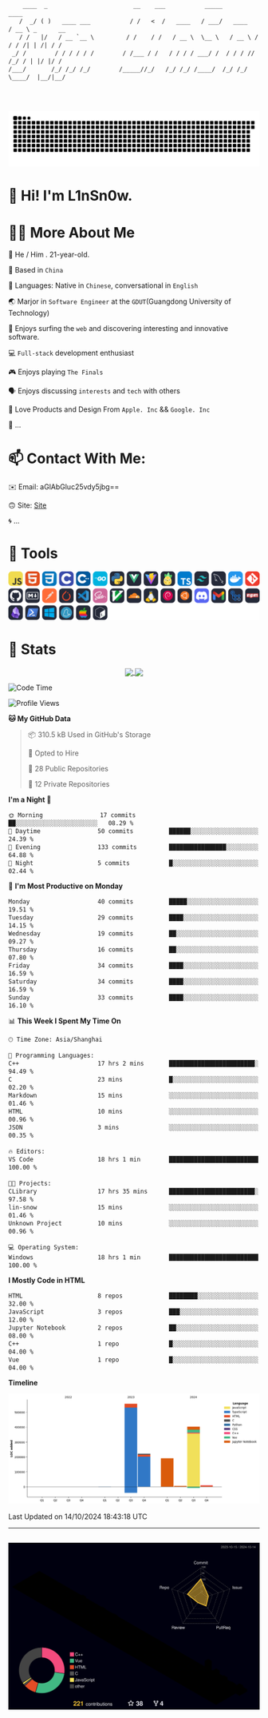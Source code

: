 ```

    ____  _                        __    ___           _____           ____           
   /  _/ ( )   ____ ___           / /   <  /   ____   / ___/   ____   / __ \ _      __
   / /   |/   / __ `__ \         / /    / /   / __ \  \__ \   / __ \ / / / /| | /| / /
 _/ /        / / / / / /        / /___ / /   / / / / ___/ /  / / / // /_/ / | |/ |/ / 
/___/       /_/ /_/ /_/        /_____//_/   /_/ /_/ /____/  /_/ /_/ \____/  |__/|__/  
                                                                                      
                                          

```
##
![](https://raw.githubusercontent.com/lin-snow/lin-snow/output/github-contribution-grid-snake-dark.svg)

# 👋 Hi! I'm L1nSn0w.

# 👨‍💻 More About Me

🤠 He / Him . 21-year-old.

🎈 Based in `China`
  
🤔 Languages: Native in `Chinese`, conversational in `English`

🌏 Marjor in `Software Engineer` at the `GDUT`(Guangdong University of Technology)

🛟 Enjoys surfing the `web` and discovering interesting and innovative software.

💻 `Full-stack` development enthusiast

🎮 Enjoys playing `The Finals`

🗣️ Enjoys discussing `interests` and `tech` with others

👾 Love Products and Design From `Apple. Inc` && `Google. Inc`  

🤪 ...

# 📫 Contact With Me:

✉️ Email: aGlAbGluc25vdy5jbg==

🙃 Site: [Site](https://linsnow.cn)

🌀 ...

# 🔮 Tools
![My Tools](./icons/tools.svg)

<!-- ![My Skills](https://skillicons.dev/icons?i=js,html,css,c,cpp,go,py,vue,vite,pinia,ts,tailwind,mysql,docker,git,github,md,postman,pytorch,vscode,sass,vim,cloudflare,linux,debian,ubuntu,discord,gmail,githubactions,npm,obsidian,powershell,windows,yarn,apple,bash) -->

<!-- 
<img src="./icons/github-mark.svg" width="50"  alt="Github"> <img src="./icons/vscode.svg" width="50" alt="VScode"> <img src="./icons/obsidian-logo-gradient.svg" width="50" alt="Obsidian"> <img src="./icons/Windows_logo_-_2021.svg.png" width="50" alt="Windows 11"> <img src="./icons/postman-icon.png" width="50" alt="POSTMAN"> <img src="./icons/Git-Icon-1788C.png" width="50" alt="Git"> ... -->

# 🍟 Stats

<div style="text-align: center;">
    <a href="https://github.com/lin-snow">
        <img align="center" src="https://githubstat.linsnow.cn/api/top-langs/?username=lin-snow&layout=compact" />
    </a>
    <a href="https://github.com/lin-snow">
        <img align="center" src="https://githubstat.linsnow.cn/api?username=lin-snow&count_private=true&show_icons=true&theme=ambient_gradient" />
    </a>
</div>

<!--START_SECTION:waka-->
![Code Time](http://img.shields.io/badge/Code%20Time-111%20hrs%2028%20mins-blue)

![Profile Views](http://img.shields.io/badge/Profile%20Views-5-blue)

**🐱 My GitHub Data** 

> 📦 310.5 kB Used in GitHub's Storage 
 > 
> 💼 Opted to Hire
 > 
> 📜 28 Public Repositories 
 > 
> 🔑 12 Private Repositories 
 > 
**I'm a Night 🦉** 

```text
🌞 Morning                17 commits          ██░░░░░░░░░░░░░░░░░░░░░░░   08.29 % 
🌆 Daytime                50 commits          ██████░░░░░░░░░░░░░░░░░░░   24.39 % 
🌃 Evening                133 commits         ████████████████░░░░░░░░░   64.88 % 
🌙 Night                  5 commits           █░░░░░░░░░░░░░░░░░░░░░░░░   02.44 % 
```
📅 **I'm Most Productive on Monday** 

```text
Monday                   40 commits          █████░░░░░░░░░░░░░░░░░░░░   19.51 % 
Tuesday                  29 commits          ████░░░░░░░░░░░░░░░░░░░░░   14.15 % 
Wednesday                19 commits          ██░░░░░░░░░░░░░░░░░░░░░░░   09.27 % 
Thursday                 16 commits          ██░░░░░░░░░░░░░░░░░░░░░░░   07.80 % 
Friday                   34 commits          ████░░░░░░░░░░░░░░░░░░░░░   16.59 % 
Saturday                 34 commits          ████░░░░░░░░░░░░░░░░░░░░░   16.59 % 
Sunday                   33 commits          ████░░░░░░░░░░░░░░░░░░░░░   16.10 % 
```


📊 **This Week I Spent My Time On** 

```text
🕑︎ Time Zone: Asia/Shanghai

💬 Programming Languages: 
C++                      17 hrs 2 mins       ████████████████████████░   94.49 % 
C                        23 mins             █░░░░░░░░░░░░░░░░░░░░░░░░   02.20 % 
Markdown                 15 mins             ░░░░░░░░░░░░░░░░░░░░░░░░░   01.46 % 
HTML                     10 mins             ░░░░░░░░░░░░░░░░░░░░░░░░░   00.96 % 
JSON                     3 mins              ░░░░░░░░░░░░░░░░░░░░░░░░░   00.35 % 

🔥 Editors: 
VS Code                  18 hrs 1 min        █████████████████████████   100.00 % 

🐱‍💻 Projects: 
CLibrary                 17 hrs 35 mins      ████████████████████████░   97.58 % 
lin-snow                 15 mins             ░░░░░░░░░░░░░░░░░░░░░░░░░   01.46 % 
Unknown Project          10 mins             ░░░░░░░░░░░░░░░░░░░░░░░░░   00.96 % 

💻 Operating System: 
Windows                  18 hrs 1 min        █████████████████████████   100.00 % 
```

**I Mostly Code in HTML** 

```text
HTML                     8 repos             ████████░░░░░░░░░░░░░░░░░   32.00 % 
JavaScript               3 repos             ███░░░░░░░░░░░░░░░░░░░░░░   12.00 % 
Jupyter Notebook         2 repos             ██░░░░░░░░░░░░░░░░░░░░░░░   08.00 % 
C++                      1 repo              █░░░░░░░░░░░░░░░░░░░░░░░░   04.00 % 
Vue                      1 repo              █░░░░░░░░░░░░░░░░░░░░░░░░   04.00 % 
```



**Timeline**

![Lines of Code chart](https://raw.githubusercontent.com/lin-snow/lin-snow/main/assets/bar_graph.png)


 Last Updated on 14/10/2024 18:43:18 UTC
<!--END_SECTION:waka-->



---
##
![](./profile-3d-contrib/profile-night-rainbow.svg)
